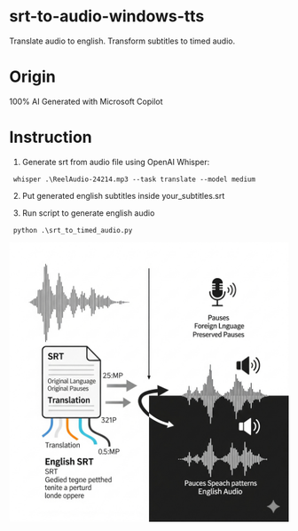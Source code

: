 # srt-to-audio-windows-tts
Translate audio to english.
Transform subtitles to timed audio.


# Origin
100% AI Generated with Microsoft Copilot

# Instruction

1. Generate srt from audio file using OpenAI Whisper:

```
 whisper .\ReelAudio-24214.mp3 --task translate --model medium
```

2. Put generated english subtitles inside your_subtitles.srt

3. Run script to generate english audio
```
 python .\srt_to_timed_audio.py
```


![foreign audio to srt to english audio](Gemini_Generated_Image_wslw2nwslw2nwslw.png)


